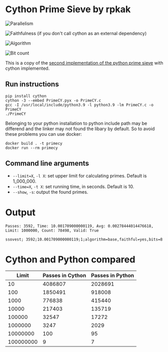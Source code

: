 # Cython Prime Sieve by rpkak

![Parallelism](https://img.shields.io/badge/Parallel-no-green)

![Faithfulness](https://img.shields.io/badge/Faithful-yes-green) (if you don't call cython as an external dependency)

![Algorithm](https://img.shields.io/badge/Algorithm-base-green)

![Bit count](https://img.shields.io/badge/Bits-8-yellowgreen)

This is a copy of the [second implementation of the python prime sieve](https://github.com/PlummersSoftwareLLC/Primes/tree/drag-race/PrimePython/solution_2) with cython implemented.

## Run instructions

```
pip install cython
cython -3 --embed PrimeCY.pyx -o PrimeCY.c
gcc -I /usr/local/include/python3.9 -l python3.9 -lm PrimeCY.c -o PrimeCY
./PrimeCY
```

Belonging to your python installation to python include path may be differend and the linker may not found the libary by default. So to avoid these problems you can use docker:

```
docker build . -t primecy
docker run --rm primecy
```

## Command line arguments

 - `--limit=X`, `-l X`: set upper limit for calculating primes. Default is 1_000_000.
 - `--time=X`, `-t X`: set running time, in seconds. Default is 10.
 - `--show`, `-s`: output the found primes.

# Output

```
Passes: 3592, Time: 10.001709000000119, Avg: 0.00278444014476618, Limit: 1000000, Count: 78498, Valid: True

ssovest; 3592;10.001709000000119;1;algorithm=base,faithful=yes,bits=8
```

# Cython and Python compared

| Limit | Passes in Cython | Passes in Python |
|-|-|-|
| 10 | 4086807 | 2028691 |
| 100 | 1850491 | 918008 |
| 1000 | 776838 | 415440 |
| 10000 | 217403 | 135719 |
| 100000 | 32547 | 17272 |
| 1000000 | 3247 | 2029 |
| 10000000 | 100 | 95 |
| 100000000 | 9 | 7 |